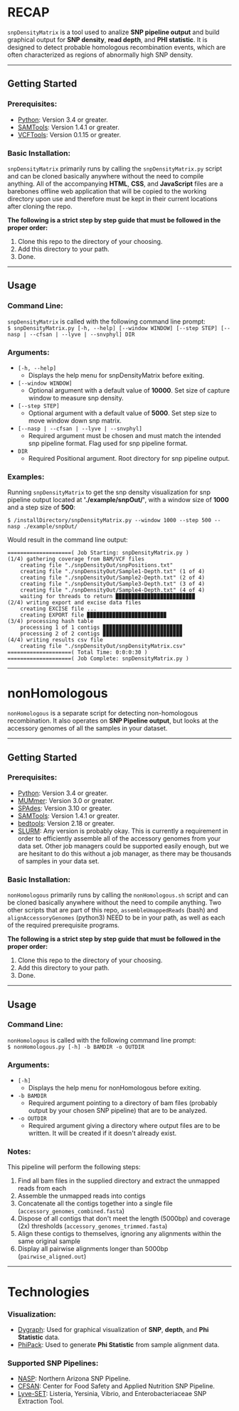# RECAP
`snpDensityMatrix` is a tool used to analize **SNP pipeline output** and build graphical output for **SNP density**, **read depth**, and **PHI statistic**. It is designed to detect probable homologous recombination events, which are often characterized as regions of abnormally high SNP density.

---
## Getting Started
### Prerequisites:
* [Python](https://www.python.org/downloads/): Version 3.4 or greater.
* [SAMTools](https://github.com/samtools/samtools): Version 1.4.1 or greater.
* [VCFTools](https://github.com/vcftools/vcftools): Version 0.1.15 or greater.

### Basic Installation:
`snpDensityMatrix` primarily runs by calling the `snpDensityMatrix.py` script and can be cloned basically anywhere without the need to compile anything. All of the accompanying **HTML**, **CSS**, and **JavaScript** files are a barebones offline web application that will be copied to the working directory upon use and therefore must be kept in their current locations after cloning the repo.

**The following is a strict step by step guide that must be followed in the proper order:**  
1. Clone this repo to the directory of your choosing.
2. Add this directory to your path.
3. Done.

---
## Usage
### Command Line:
`snpDensityMatrix` is called with the following command line prompt:  
`$ snpDensityMatrix.py [-h, --help] [--window WINDOW] [--step STEP] [--nasp | --cfsan | --lyve | --snvphyl] DIR`

### Arguments:
* `[-h, --help]`  
  - Displays the help menu for snpDensityMatrix before exiting.  
* `[--window WINDOW]`  
  - Optional argument with a default value of **10000**. Set size of capture window to measure snp density.  
* `[--step STEP]`  
  - Optional argument with a default value of **5000**. Set step size to move window down snp matrix.  
* `[--nasp | --cfsan | --lyve | --snvphyl]`  
  - Required argument must be chosen and must match the intended snp pipeline format. Flag used for snp pipeline format.  
* `DIR`  
  - Required Positional argument. Root directory for snp pipeline output.

### Examples:
Running `snpDensityMatrix` to get the snp density visualization for snp pipeline output located at **'./example/snpOut/'**, with a window size of **1000** and a step size of **500**:
```
$ /installDirectory/snpDensityMatrix.py --window 1000 --step 500 --nasp ./example/snpOut/
```  
Would result in the command line output:
```
====================( Job Starting: snpDensityMatrix.py )
(1/4) gathering coverage from BAM/VCF files
    creating file "./snpDensityOut/snpPositions.txt"
    creating file "./snpDensityOut/Sample1-Depth.txt" (1 of 4)
    creating file "./snpDensityOut/Sample2-Depth.txt" (2 of 4)
    creating file "./snpDensityOut/Sample3-Depth.txt" (3 of 4)
    creating file "./snpDensityOut/Sample4-Depth.txt" (4 of 4)
    waiting for threads to return ▉▉▉▉▉▉▉▉▉▉▉▉▉▉▉▉▉▉▉▉▉▉▉▉▉
(2/4) writing export and excise data files
    creating EXCISE file ...
    creating EXPORT file ▉▉▉▉▉▉▉▉▉▉▉▉▉▉▉▉▉▉▉▉▉▉▉▉▉
(3/4) processing hash table
    processing 1 of 1 contigs ▉▉▉▉▉▉▉▉▉▉▉▉▉▉▉▉▉▉▉▉▉▉▉▉▉
    processing 2 of 2 contigs ▉▉▉▉▉▉▉▉▉▉▉▉▉▉▉▉▉▉▉▉▉▉▉▉▉
(4/4) writing results csv file
    creating file "./snpDensityOut/snpDensityMatrix.csv"
====================( Total Time: 0:0:0:30 )
====================( Job Complete: snpDensityMatrix.py )
```

---
# nonHomologous
`nonHomologous` is a separate script for detecting non-homologous recombination. It also operates on **SNP Pipeline output**, but looks at the accessory genomes of all the samples in your dataset.

---
## Getting Started
### Prerequisites:
* [Python](https://www.python.org/downloads/): Version 3.4 or greater.
* [MUMmer](http://mummer.sourceforge.net): Version 3.0 or greater.
* [SPAdes](http://cab.spbu.ru/software/spades/): Version 3.10 or greater.
* [SAMTools](https://github.com/samtools/samtools): Version 1.4.1 or greater.
* [bedtools](https://bedtools.readthedocs.io/en/latest/): Version 2.18 or greater.
* [SLURM](https://slurm.schedmd.com): Any version is probably okay. This is currently a requirement in order to efficiently assemble all of the accessory genomes from your data set. Other job managers could be supported easily enough, but we are hesitant to do this without a job manager, as there may be thousands of samples in your data set.

### Basic Installation:
`nonHomologous` primarily runs by calling the `nonHomologous.sh` script and can be cloned basically anywhere without the need to compile anything. Two other scripts that are part of this repo, `assembleUmappedReads` (bash) and `alignAccessoryGenomes` (python3) NEED to be in your path, as well as each of the required prerequisite programs.

**The following is a strict step by step guide that must be followed in the proper order:**  
1. Clone this repo to the directory of your choosing.
2. Add this directory to your path.
3. Done.

---
## Usage
### Command Line:
`nonHomologous` is called with the following command line prompt:  
`$ nonHomologous.py [-h] -b BAMDIR -o OUTDIR`

### Arguments:
* `[-h]`  
  - Displays the help menu for nonHomologous before exiting.  
* `-b BAMDIR`  
  - Required argument pointing to a directory of bam files (probably output by your chosen SNP pipeline) that are to be analyzed.  
* `-o OUTDIR`  
  - Required argument giving a directory where output files are to be written. It will be created if it doesn't already exist.  

### Notes:
This pipeline will perform the following steps:
1. Find all bam files in the supplied directory and extract the unmapped reads from each
2. Assemble the unmapped reads into contigs
3. Concatenate all the contigs together into a single file (`accessory_genomes_combined.fasta`)
4. Dispose of all contigs that don't meet the length (5000bp) and coverage (2x) thresholds (`accessory_genomes_trimmed.fasta`)
5. Align these contigs to themselves, ignoring any alignments within the same original sample
6. Display all pairwise alignments longer than 5000bp (`pairwise_aligned.out`)


---
# Technologies
### Visualization:
* [Dygraph](http://dygraphs.com): Used for graphical visualization of **SNP**, **depth**, and **Phi Statistic** data.
* [PhiPack](https://www.maths.otago.ac.nz/~dbryant/software.html): Used to generate **Phi Statistic** from sample alignment data.

### Supported SNP Pipelines:
* [NASP](https://github.com/TGenNorth/NASP): Northern Arizona SNP Pipeline.
* [CFSAN](https://github.com/CFSAN-Biostatistics/snp-pipeline): Center for Food Safety and Applied Nutrition SNP Pipeline.
* [Lyve-SET](https://github.com/lskatz/lyve-SET): Listeria, Yersinia, Vibrio, and Enterobacteriaceae SNP Extraction Tool.
<!-- * [SNVPhyl](https://snvphyl.readthedocs.io/en/latest/): Single Nucleotide Variant Phylogenomics Pipeline -->

